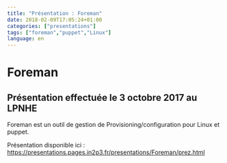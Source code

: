 ```yaml
---
title: "Présentation : Foreman"
date: 2018-02-09T17:05:24+01:00
categories: ["presentations"]
tags: ["foreman","puppet","Linux"]
language: en
---
```

# Foreman

## Présentation effectuée le 3 octobre 2017 au LPNHE 

Foreman est un outil de gestion de Provisioning/configuration pour Linux et puppet.

Présentation disponible ici : https://presentations.pages.in2p3.fr/presentations/Foreman/prez.html
